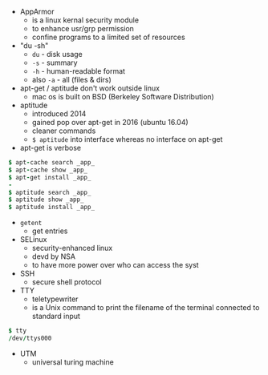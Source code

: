 
- AppArmor
  - is a linux kernal security module
  - to enhance usr/grp permission
  - confine programs to a limited set of resources
- "du -sh"
  - `du` - disk usage
  - `-s` - summary
  - `-h` - human-readable format
  - also `-a` - all (files & dirs)
- apt-get / aptitude don't work outside linux
  - mac os is built on BSD (Berkeley Software Distribution)
- aptitude 
  - introduced 2014
  - gained pop over apt-get in 2016 (ubuntu 16.04)
  - cleaner commands
  - `$ aptitude` into interface whereas no interface on apt-get 
- apt-get is verbose
```j
$ apt-cache search _app_
$ apt-cache show _app_
$ apt-get install _app_
-
$ aptitude search _app_
$ aptitude show _app_
$ aptitude install _app_
```
- `getent`
  - get entries
- SELinux
  - security-enhanced linux
  - devd by NSA
  - to have more power over who can access the syst
- SSH
  - secure shell protocol
- TTY
  - teletypewriter
  - is a Unix command to print the filename of the terminal connected to standard input
```j
$ tty
/dev/ttys000
```
- UTM
  - universal turing machine
